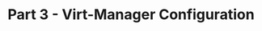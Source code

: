 ---
layout: default
title: Part 3 - Virt-Manager Configuration
parent: Single GPU Passthrough
nav_order: 3
---